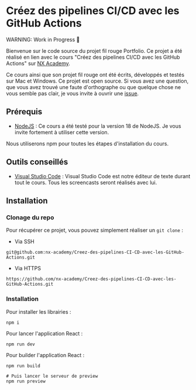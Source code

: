 # Créez des pipelines CI/CD avec les GitHub Actions

WARNING: Work in Progress 🙂

Bienvenue sur le code source du projet fil rouge Portfolio. Ce projet a été réalisé en lien avec le cours "Créez des pipelines CI/CD avec les GitHub Actions" sur [NX Academy](https://beta.nx.academy).

Ce cours ainsi que son projet fil rouge ont été écrits, développés et testés sur Mac et Windows. Ce projet est open source. Si vous avez une question, que vous avez trouvé une faute d'orthographe ou que quelque chose ne vous semble pas clair, je vous invite à ouvrir une [issue](https://github.com/nx-academy/Creez-des-pipelines-CI-CD-avec-les-GitHub-Actions/issues/new).


## Prérequis

- [NodeJS](https://nodejs.org/en) : Ce cours a été testé pour la version 18 de
  NodeJS. Je vous invite fortement à utiliser cette version.

Nous utiliserons npm pour toutes les étapes d'installation du cours.


## Outils conseillés

- [Visual Studio Code](https://code.visualstudio.com/) : Visual Studio Code est notre éditeur de texte durant tout le cours. Tous les screencasts seront réalisés avec lui.

## Installation

### Clonage du repo

Pour récupérer ce projet, vous pouvez simplement réaliser un `git clone` :

- Via SSH

```
git@github.com:nx-academy/Creez-des-pipelines-CI-CD-avec-les-GitHub-Actions.git
```

- Via HTTPS

```
https://github.com/nx-academy/Creez-des-pipelines-CI-CD-avec-les-GitHub-Actions.git
```

### Installation

Pour installer les librairies :

```
npm i
```

Pour lancer l'application React :

```
npm run dev
```

Pour builder l'application React :

```
npm run build

# Puis lancer le serveur de preview
npm run preview
```

